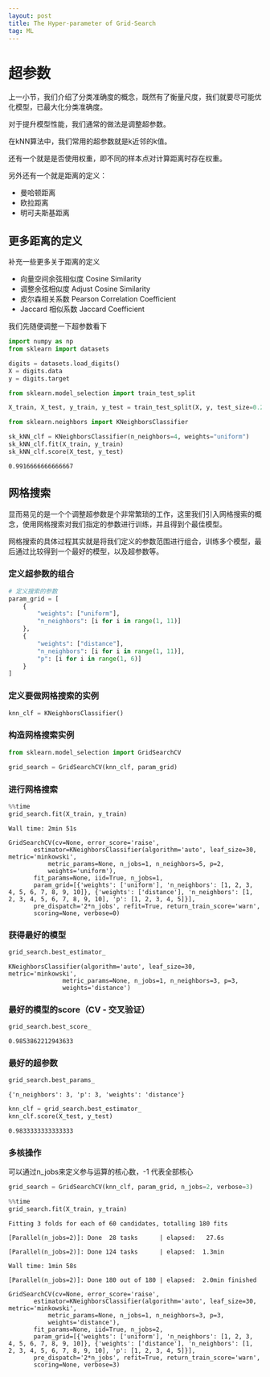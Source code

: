 ```yaml
---
layout: post
title: The Hyper-parameter of Grid-Search
tag: ML
---
```


# 超参数

上一小节，我们介绍了分类准确度的概念，既然有了衡量尺度，我们就要尽可能优化模型，已最大化分类准确度。

对于提升模型性能，我们通常的做法是调整超参数。

在kNN算法中，我们常用的超参数就是k近邻的k值。

还有一个就是是否使用权重，即不同的样本点对计算距离时存在权重。

另外还有一个就是距离的定义：

- 曼哈顿距离
- 欧拉距离
- 明可夫斯基距离

## 更多距离的定义

补充一些更多关于距离的定义

- 向量空间余弦相似度 Cosine Similarity
- 调整余弦相似度 Adjust Cosine Similarity
- 皮尔森相关系数 Pearson Correlation Coefficient
- Jaccard 相似系数 Jaccard Coefficient

我们先随便调整一下超参数看下

```python
import numpy as np
from sklearn import datasets

digits = datasets.load_digits()
X = digits.data
y = digits.target
```

```python
from sklearn.model_selection import train_test_split

X_train, X_test, y_train, y_test = train_test_split(X, y, test_size=0.2, random_state=666)
```

```python
from sklearn.neighbors import KNeighborsClassifier

sk_kNN_clf = KNeighborsClassifier(n_neighbors=4, weights="uniform")
sk_kNN_clf.fit(X_train, y_train)
sk_kNN_clf.score(X_test, y_test)
```

```terminal
0.9916666666666667
```

## 网格搜索

显而易见的是一个个调整超参数是个非常繁琐的工作，这里我们引入网格搜索的概念，使用网格搜索对我们指定的参数进行训练，并且得到个最佳模型。

网格搜索的具体过程其实就是将我们定义的参数范围进行组合，训练多个模型，最后通过比较得到一个最好的模型，以及超参数等。

### 定义超参数的组合

```python
# 定义搜索的参数
param_grid = [
    {
        "weights": ["uniform"],
        "n_neighbors": [i for i in range(1, 11)]
    },
    {
        "weights": ["distance"],
        "n_neighbors": [i for i in range(1, 11)],
        "p": [i for i in range(1, 6)]
    }
]
```

### 定义要做网格搜索的实例

```python
knn_clf = KNeighborsClassifier()
```

### 构造网格搜索实例

```python
from sklearn.model_selection import GridSearchCV

grid_search = GridSearchCV(knn_clf, param_grid)
```

### 进行网格搜索

```python
%%time
grid_search.fit(X_train, y_train)
```

``` terminal
Wall time: 2min 51s

GridSearchCV(cv=None, error_score='raise',
       estimator=KNeighborsClassifier(algorithm='auto', leaf_size=30, metric='minkowski',
           metric_params=None, n_jobs=1, n_neighbors=5, p=2,
           weights='uniform'),
       fit_params=None, iid=True, n_jobs=1,
       param_grid=[{'weights': ['uniform'], 'n_neighbors': [1, 2, 3, 4, 5, 6, 7, 8, 9, 10]}, {'weights': ['distance'], 'n_neighbors': [1, 2, 3, 4, 5, 6, 7, 8, 9, 10], 'p': [1, 2, 3, 4, 5]}],
       pre_dispatch='2*n_jobs', refit=True, return_train_score='warn',
       scoring=None, verbose=0)
```

### 获得最好的模型

```python
grid_search.best_estimator_
```

```terminal
KNeighborsClassifier(algorithm='auto', leaf_size=30, metric='minkowski',
               metric_params=None, n_jobs=1, n_neighbors=3, p=3,
               weights='distance')
```

### 最好的模型的score（CV - 交叉验证）

```python
grid_search.best_score_
```

```terminal
0.9853862212943633
```

### 最好的超参数

```python
grid_search.best_params_
```

```terminal
{'n_neighbors': 3, 'p': 3, 'weights': 'distance'}
```

```python
knn_clf = grid_search.best_estimator_
knn_clf.score(X_test, y_test)
```

```terminal
0.9833333333333333
```
### 多核操作

可以通过n_jobs来定义参与运算的核心数，-1 代表全部核心

```python
grid_search = GridSearchCV(knn_clf, param_grid, n_jobs=2, verbose=3)
```

```python
%%time
grid_search.fit(X_train, y_train)
```

```terminal
Fitting 3 folds for each of 60 candidates, totalling 180 fits

[Parallel(n_jobs=2)]: Done  28 tasks      | elapsed:   27.6s

[Parallel(n_jobs=2)]: Done 124 tasks      | elapsed:  1.3min

Wall time: 1min 58s

[Parallel(n_jobs=2)]: Done 180 out of 180 | elapsed:  2.0min finished

GridSearchCV(cv=None, error_score='raise',
       estimator=KNeighborsClassifier(algorithm='auto', leaf_size=30, metric='minkowski',
           metric_params=None, n_jobs=1, n_neighbors=3, p=3,
           weights='distance'),
       fit_params=None, iid=True, n_jobs=2,
       param_grid=[{'weights': ['uniform'], 'n_neighbors': [1, 2, 3, 4, 5, 6, 7, 8, 9, 10]}, {'weights': ['distance'], 'n_neighbors': [1, 2, 3, 4, 5, 6, 7, 8, 9, 10], 'p': [1, 2, 3, 4, 5]}],
       pre_dispatch='2*n_jobs', refit=True, return_train_score='warn',
       scoring=None, verbose=3)
```
